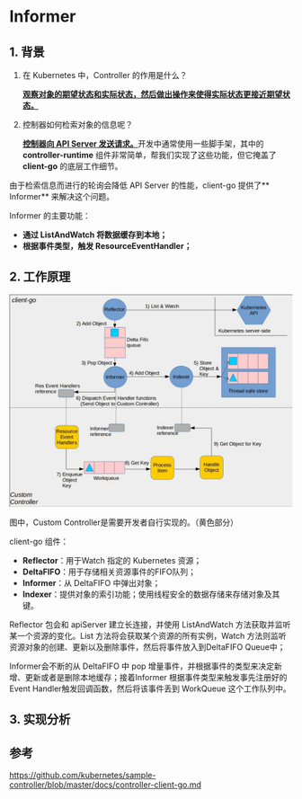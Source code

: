 # Informer

## 1. 背景

1. 在 Kubernetes 中，Controller 的作用是什么？

	<u>**观察对象的期望状态和实际状态，然后做出操作来使得实际状态更接近期望状态。**</u>

2. 控制器如何检索对象的信息呢？

	<u>**控制器向 API Server 发送请求。**</u>开发中通常使用一些脚手架，其中的 **controller-runtime** 组件非常简单，帮我们实现了这些功能，但它掩盖了 **client-go** 的底层工作细节。

由于检索信息而进行的轮询会降低 API Server 的性能，client-go 提供了** Informer** 来解决这个问题。

Informer 的主要功能：

- **通过 ListAndWatch 将数据缓存到本地；**
- **根据事件类型，触发 ResourceEventHandler；**

## 2. 工作原理

![client-go](images/client-go.jpeg)

图中，Custom Controller是需要开发者自行实现的。（黄色部分）

client-go 组件：

- **Reflector**：用于Watch 指定的 Kubernetes 资源；
- **DeltaFIFO**：用于存储相关资源事件的FIFO队列；
- **Informer**：从 DeltaFIFO 中弹出对象；
- **Indexer**：提供对象的索引功能；使用线程安全的数据存储来存储对象及其键。

Reflector 包会和 apiServer 建立长连接，并使用 ListAndWatch 方法获取并监听某一个资源的变化。List 方法将会获取某个资源的所有实例，Watch 方法则监听资源对象的创建、更新以及删除事件，然后将事件放入到DeltaFIFO Queue中；

Informer会不断的从 DeltaFIFO 中 pop 增量事件，并根据事件的类型来决定新增、更新或者是删除本地缓存；接着Informer 根据事件类型来触发事先注册好的 Event Handler触发回调函数，然后将该事件丢到 WorkQueue 这个工作队列中。

## 3. 实现分析

## 参考

https://github.com/kubernetes/sample-controller/blob/master/docs/controller-client-go.md
